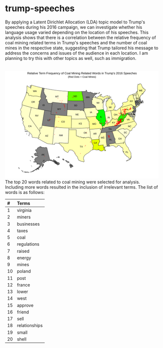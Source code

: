 # trump-speeches
By applying a Latent Dirichlet Allocation (LDA) topic model to Trump's speeches during his 2016 campaign, we can investigate whether his language usage varied depending on the location of his speeches. This analysis shows that there is a correlation between the relative frequency of coal mining related terms in Trump's speeches and the number of coal mines in the respective state, suggesting that Trump tailored his message to address the concerns and issues of the audience in each location. I am planning to try this with other topics as well, such as immigration.
<br>
<br>
<br>
![Alt Text](coal_map.svg)
<br>
The top 20 words related to coal mining were selected for analysis. Including more words resulted in the inclusion of irrelevant terms. The list of words is as follows:
<br>
<table>
 <thead>
  <tr>
   <th style="text-align:left;"> # </th>
   <th style="text-align:left;"> Terms </th>
  </tr>
 </thead>
<tbody>
  <tr>
   <td style="text-align:left;"> 1 </td>
   <td style="text-align:left;"> virginia </td>
  </tr>
  <tr>
   <td style="text-align:left;"> 2 </td>
   <td style="text-align:left;"> miners </td>
  </tr>
  <tr>
   <td style="text-align:left;"> 3 </td>
   <td style="text-align:left;"> businesses </td>
  </tr>
  <tr>
   <td style="text-align:left;"> 4 </td>
   <td style="text-align:left;"> taxes </td>
  </tr>
  <tr>
   <td style="text-align:left;"> 5 </td>
   <td style="text-align:left;"> coal </td>
  </tr>
  <tr>
   <td style="text-align:left;"> 6 </td>
   <td style="text-align:left;"> regulations </td>
  </tr>
  <tr>
   <td style="text-align:left;"> 7 </td>
   <td style="text-align:left;"> raised </td>
  </tr>
  <tr>
   <td style="text-align:left;"> 8 </td>
   <td style="text-align:left;"> energy </td>
  </tr>
  <tr>
   <td style="text-align:left;"> 9 </td>
   <td style="text-align:left;"> mines </td>
  </tr>
  <tr>
   <td style="text-align:left;"> 10 </td>
   <td style="text-align:left;"> poland </td>
  </tr>
  <tr>
   <td style="text-align:left;"> 11 </td>
   <td style="text-align:left;"> post </td>
  </tr>
  <tr>
   <td style="text-align:left;"> 12 </td>
   <td style="text-align:left;"> france </td>
  </tr>
  <tr>
   <td style="text-align:left;"> 13 </td>
   <td style="text-align:left;"> lower </td>
  </tr>
  <tr>
   <td style="text-align:left;"> 14 </td>
   <td style="text-align:left;"> west </td>
  </tr>
  <tr>
   <td style="text-align:left;"> 15 </td>
   <td style="text-align:left;"> approve </td>
  </tr>
  <tr>
   <td style="text-align:left;"> 16 </td>
   <td style="text-align:left;"> friend </td>
  </tr>
  <tr>
   <td style="text-align:left;"> 17 </td>
   <td style="text-align:left;"> sell </td>
  </tr>
  <tr>
   <td style="text-align:left;"> 18 </td>
   <td style="text-align:left;"> relationships </td>
  </tr>
  <tr>
   <td style="text-align:left;"> 19 </td>
   <td style="text-align:left;"> small </td>
  </tr>
  <tr>
   <td style="text-align:left;"> 20 </td>
   <td style="text-align:left;"> shell </td>
  </tr>
</tbody>
</table>
